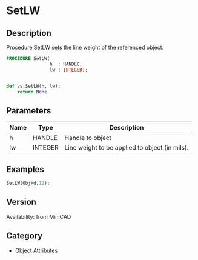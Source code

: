 # SetLW

## Description
Procedure SetLW sets the line weight of the referenced object.

```pascal
PROCEDURE SetLW(
				h  : HANDLE;
				lw : INTEGER);
```

```python

def vs.SetLW(h, lw):
    return None
```

## Parameters
|Name|Type|Description|
|---|---|---|
|h|HANDLE|Handle to object|
|lw|INTEGER|Line weight to be applied to object (in mils).|

## Examples
```pascal
SetLW(ObjHd,12);


```

## Version
Availability: from MiniCAD
## Category
* Object Attributes

